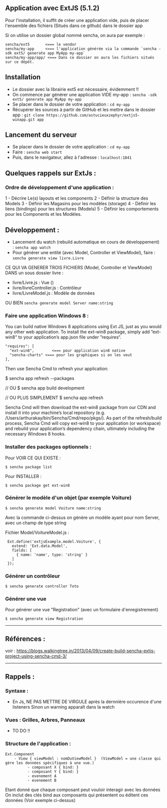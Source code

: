 
## Application avec ExtJS (5.1.2)

Pour l'installation, il suffit de créer une application vide,
puis de placer l'ensemble des fichiers (Situés dans ce github) dans le dossier app

Si on utilise un dossier global nommé sencha, on aura par exemple :

    sencha/ext5       <=== le vendor
    sencha/my-app     <=== l'application générée via la commande `sencha -sdk ext5/ generate app MyApp my-app`
    sencha/my-app/app/ <=== Dans ce dossier on aura les fichiers situés sur ce dépôt.

## Installation
* Le dossier avec la librairie ext5 est nécessaire, évidemment !!
* On commence par générer une application VIDE my-app : `sencha -sdk ext5/ generate app MyApp my-app`
* Se placer dans le dossier de votre application : `cd my-app`
* Récupérer les sources à partir de GitHub et les mettre dans le dossier app : `git clone https://github.com/astucieuxzephyr/extjs5-winapp.git app`

## Lancement du serveur
* Se placer dans le dossier de votre application : `cd my-app`
* Faire : `sencha web start`
* Puis, dans le navigateur, allez à l'adresse : `localhost:1841`


## Quelques rappels sur ExtJs :

### Ordre de développement d'une application :
1 - Décrire Le(s) layouts et les components 
2 - Définir la structure des Models
3 - Définir les Magasins pour les modèles (storage)
4 - Définir les liens (bindings) pour les structures (Models) 
5 - Définir les comportements pour les Components et les Modèles.

## Développement : 
* Lancement du watch (rebuild automatique en cours de développement) : `sencha app watch`
* Pour générer une entité (avec Model, Controller et ViewModel), faire : `sencha generate view livre.Livre`

CE QUI VA GENERER TROIS FICHIERS (Model, Controller et ViewModel) DANS un sous dossier livre :
- livre/Livre.js           : Vue ()
- livre/livreController.js : Contrôleur
- livre/LivreModel.js      : Modèle de données

OU BIEN `sencha generate model Server name:string`

### Faire une application Windows 8 :

You can build native Windows 8 applications using Ext JS, just as you would any other web application.
To install the ext-win8 package, simply add ”ext-win8“ to your application’s app.json file under ”requires“.

    "requires": [
      "ext-win8",        <=== pour application win8 native
	  "sencha-charts" <=== pour les graphiques si on les veut
    ],

Then use Sencha Cmd to refresh your application:

$ sencha app refresh --packages

// OU
$ sencha app build development

// OU PLUS SIMPLEMENT
$ sencha app refresh


Sencha Cmd will then download the ext-win8 package from our CDN and install it into your machine’s local repository (e.g. /Users/arthurakay/bin/Sencha/Cmd/repo/pkgs/).
As part of the refresh/build process, Sencha Cmd will copy ext-win8 to your application (or workspace) and rebuild your application’s dependency chain, ultimately including the necessary Windows 8 hooks.

### Installer des packages optionnels :

Pour VOIR CE QUI EXISTE :

    $ sencha package list

Pour INSTALLER :

    $ sencha package get ext-win8

### Générer le modèle d'un objet (par exemple Voiture)

    $ sencha generate model Voiture name:string

Avec la commande ci-dessus on génère un modèle ayant pour nom Server, avec un champ de type string

Fichier Model/VoitureModel.js :

     Ext.define('extjsExample.model.Voiture', {
       extend: 'Ext.data.Model',
       fields: [
         { name: 'name', type: 'string' } 
       ]
     });

### Générer un contrôleur

    $ sencha generate controller Toto
    
### Générer une vue
Pour générer une vue "Registration" (avec un formulaire d'enregistrement)

    $ sencha generate view Registration

-----------------------------------
## Références :
voir : https://blogs.walkingtree.in/2013/04/09/create-build-sencha-extjs-project-using-sencha-cmd-3/


-----------------------------------
## Rappels :

### Syntaxe :
* En Js, NE PAS METTRE DE VIRGULE après la dernnière occurence d'une listeners
Sinon un warning apparaît dans la watch

### Vues : Grilles, Arbres, Panneaux
* TO DO !!

### Structure de l'application :

    Ext.Component
        - View { viewModel : nomDuViewModel }  (ViewModel = une classe qui gère les données spécifiques à une vue.)
              - composant X { bind: }
              - composant Y { bind: }
              - evenement A
              - evenement B

Etant donné que chaque composant peut vouloir interagir avec les données
On inclut des clés bind aux composants qui présentent ou éditent ces données
(Voir exemple ci-dessus)

